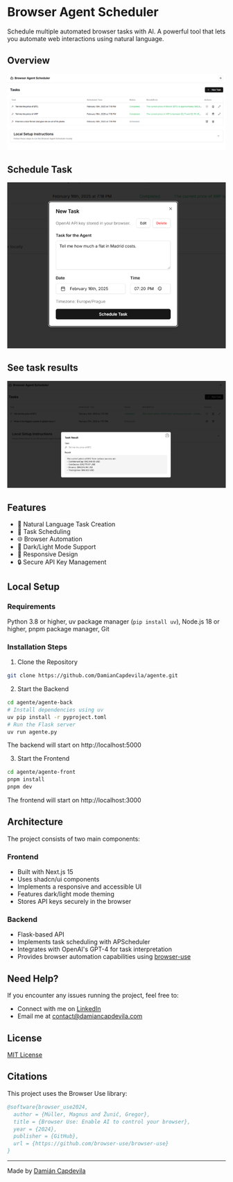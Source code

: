 # Browser Agent Scheduler

Schedule multiple automated browser tasks with AI. A powerful tool that lets you automate web interactions using natural language.

## Overview 
![Browser Agent Overview](./images/browser-agent.png)

## Schedule Task
![Browser Agent Schedule Task](./images/browser-agent-task.png)

## See task results
![Browser Agent Task Results](./images/browser-agent-task-results.png)

## Features

- 🤖 Natural Language Task Creation
- 📅 Task Scheduling
- 🌐 Browser Automation
- 🌙 Dark/Light Mode Support
- 📱 Responsive Design
- 🔒 Secure API Key Management

## Local Setup

### Requirements

Python 3.8 or higher, uv package manager (`pip install uv`), Node.js 18 or higher, pnpm package manager, Git

### Installation Steps

1. Clone the Repository
```bash
git clone https://github.com/DamianCapdevila/agente.git
```

2. Start the Backend
```bash
cd agente/agente-back
# Install dependencies using uv
uv pip install -r pyproject.toml
# Run the Flask server
uv run agente.py
```
The backend will start on http://localhost:5000

3. Start the Frontend
```bash
cd agente/agente-front
pnpm install
pnpm dev
```
The frontend will start on http://localhost:3000

## Architecture

The project consists of two main components:

### Frontend
- Built with Next.js 15
- Uses shadcn/ui components
- Implements a responsive and accessible UI
- Features dark/light mode theming
- Stores API keys securely in the browser

### Backend
- Flask-based API
- Implements task scheduling with APScheduler
- Integrates with OpenAI's GPT-4 for task interpretation
- Provides browser automation capabilities using [browser-use](https://github.com/browser-use/browser-use)

## Need Help?

If you encounter any issues running the project, feel free to:
- Connect with me on [LinkedIn](https://linkedin.com/in/damiancapdevila)
- Email me at [contact@damiancapdevila.com](mailto:contact@damiancapdevila.com)

## License

[MIT License](LICENSE)

## Citations

This project uses the Browser Use library:

```bibtex
@software{browser_use2024,
  author = {Müller, Magnus and Žunič, Gregor},
  title = {Browser Use: Enable AI to control your browser},
  year = {2024},
  publisher = {GitHub},
  url = {https://github.com/browser-use/browser-use}
}
```

---
Made by [Damián Capdevila](https://linkedin.com/in/damiancapdevila)
